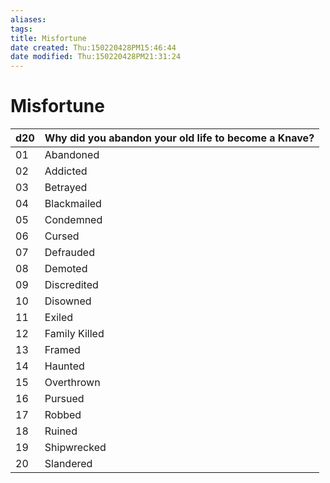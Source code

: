```yaml
---
aliases: 
tags: 
title: Misfortune
date created: Thu:150220428PM15:46:44
date modified: Thu:150220428PM21:31:24
---
```

# Misfortune

d20 | Why did you abandon your old life to become a Knave?
----|-----------------------------------------------------
01  | Abandoned
02  | Addicted
03  | Betrayed
04  | Blackmailed
05  | Condemned
06  | Cursed
07  | Defrauded
08  | Demoted
09  | Discredited
10  | Disowned
11  | Exiled
12  | Family Killed
13  | Framed
14  | Haunted
15  | Overthrown
16  | Pursued
17  | Robbed
18  | Ruined
19  | Shipwrecked
20  | Slandered
